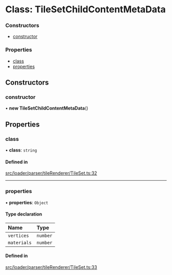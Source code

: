 # Class: TileSetChildContentMetaData

### Constructors

- [constructor](TileSetChildContentMetaData.md#constructor)

### Properties

- [class](TileSetChildContentMetaData.md#class)
- [properties](TileSetChildContentMetaData.md#properties)

## Constructors

### constructor

• **new TileSetChildContentMetaData**()

## Properties

### class

• **class**: `string`

#### Defined in

[src/loader/parser/tileRenderer/TileSet.ts:32](https://github.com/Orillusion/orillusion/blob/main/src/loader/parser/tileRenderer/TileSet.ts#L32)

___

### properties

• **properties**: `Object`

#### Type declaration

| Name | Type |
| :------ | :------ |
| `vertices` | `number` |
| `materials` | `number` |

#### Defined in

[src/loader/parser/tileRenderer/TileSet.ts:33](https://github.com/Orillusion/orillusion/blob/main/src/loader/parser/tileRenderer/TileSet.ts#L33)
